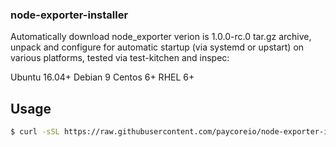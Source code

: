 ### node-exporter-installer 
Automatically download node_exporter verion is 1.0.0-rc.0 tar.gz archive, unpack and configure for automatic startup (via systemd or upstart) on various platforms, tested via test-kitchen and inspec:

Ubuntu 16.04+
Debian 9
Centos 6+
RHEL 6+

## Usage
```bash
$ curl -sSL https://raw.githubusercontent.com/paycoreio/node-exporter-installer/master/install.sh | sudo sh
```


